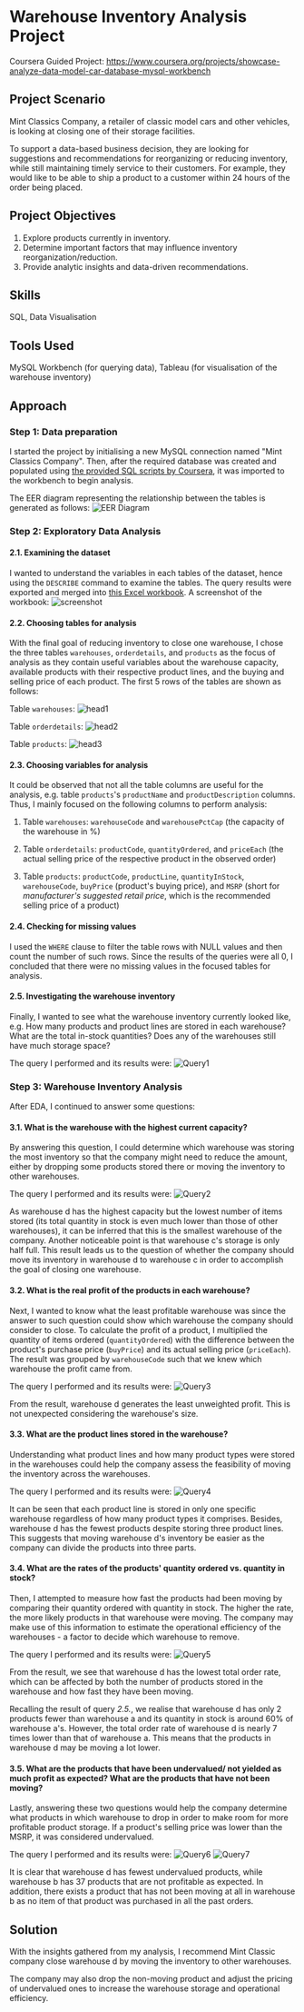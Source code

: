 # Warehouse Inventory Analysis Project
Coursera Guided Project: https://www.coursera.org/projects/showcase-analyze-data-model-car-database-mysql-workbench

## Project Scenario
Mint Classics Company, a retailer of classic model cars and other vehicles, is looking at closing one of their storage facilities.

To support a data-based business decision, they are looking for suggestions and recommendations for reorganizing or reducing inventory, while still maintaining timely service to their customers. For example, they would like to be able to ship a product to a customer within 24 hours of the order being placed.

## Project Objectives
1. Explore products currently in inventory.
2. Determine important factors that may influence inventory reorganization/reduction.
3. Provide analytic insights and data-driven recommendations.

## Skills
SQL, Data Visualisation

## Tools Used
MySQL Workbench (for querying data), Tableau (for visualisation of the warehouse inventory)

## Approach

### Step 1: Data preparation
I started the project by initialising a new MySQL connection named "Mint Classics Company". Then, after the required database was created and populated using [the provided SQL scripts by Coursera](mintclassicsDB.sql), it was imported to the workbench to begin analysis.

The EER diagram representing the relationship between the tables is generated as follows:
![EER Diagram](EER_Diagram.png)

### Step 2: Exploratory Data Analysis

#### 2.1. Examining the dataset
I wanted to understand the variables in each tables of the dataset, hence using the `DESCRIBE` command to examine the tables. The query results were exported and merged into [this Excel workbook](DatabaseDescription.xlsx). A screenshot of the workbook:
![screenshot](WorkbookScreenshot.png)

#### 2.2. Choosing tables for analysis
With the final goal of reducing inventory to close one warehouse, I chose the three tables `warehouses`, `orderdetails`, and `products` as the focus of analysis as they contain useful variables about the warehouse capacity, available products with their respective product lines, and the buying and selling price of each product. The first 5 rows of the tables are shown as follows:

Table `warehouses`:
![head1](warehousesHead.png)

Table `orderdetails`:
![head2](orderdetailsHead.png)

Table `products`:
![head3](productsHead.png)

#### 2.3. Choosing variables for analysis
It could be observed that not all the table columns are useful for the analysis, e.g. table `products`'s `productName` and `productDescription` columns. Thus, I mainly focused on the following columns to perform analysis:

1. Table `warehouses`: `warehouseCode` and `warehousePctCap` (the capacity of the warehouse in %)

2. Table `orderdetails`: `productCode`, `quantityOrdered`, and `priceEach` (the actual selling price of the respective product in the observed order)

3. Table `products`: `productCode`, `productLine`, `quantityInStock`, `warehouseCode`, `buyPrice` (product's buying price), and `MSRP` (short for *manufacturer's suggested retail price*, which is the recommended selling price of a product)

#### 2.4. Checking for missing values
I used the `WHERE` clause to filter the table rows with NULL values and then count the number of such rows. Since the results of the queries were all 0, I concluded that there were no missing values in the focused tables for analysis.

#### 2.5. Investigating the warehouse inventory
Finally, I wanted to see what the warehouse inventory currently looked like, e.g. How many products and product lines are stored in each warehouse? What are the total in-stock quantities? Does any of the warehouses still have much storage space?

The query I performed and its results were:
![Query1](InventoryQuery.png)

### Step 3: Warehouse Inventory Analysis
After EDA, I continued to answer some questions:

#### 3.1. What is the warehouse with the highest current capacity?
By answering this question, I could determine which warehouse was storing the most inventory so that the company might need to reduce the amount, either by dropping some products stored there or moving the inventory to other warehouses.

The query I performed and its results were:
![Query2](StorageQuery.png)

As warehouse d has the highest capacity but the lowest number of items stored (its total quantity in stock is even much lower than those of other warehouses), it can be inferred that this is the smallest warehouse of the company. Another noticeable point is that warehouse c's storage is only half full. This result leads us to the question of whether the company should move its inventory in warehouse d to warehouse c in order to accomplish the goal of closing one warehouse.

#### 3.2. What is the real profit of the products in each warehouse?
Next, I wanted to know what the least profitable warehouse was since the answer to such question could show which warehouse the company should consider to close. To calculate the profit of a product, I multiplied the quantity of items ordered (`quantityOrdered`) with the difference between the product's purchase price (`buyPrice`) and its actual selling price (`priceEach`). The result was grouped by `warehouseCode` such that we knew which warehouse the profit came from.

The query I performed and its results were:
![Query3](ProfitQuery.png)

From the result, warehouse d generates the least unweighted profit. This is not unexpected considering the warehouse's size.

#### 3.3. What are the product lines stored in the warehouse?
Understanding what product lines and how many product types were stored in the warehouses could help the company assess the feasibility of moving the inventory across the warehouses.

The query I performed and its results were:
![Query4](ProductLineQuery.png)

It can be seen that each product line is stored in only one specific warehouse regardless of how many product types it comprises. Besides, warehouse d has the fewest products despite storing three product lines. This suggests that moving warehouse d's inventory be easier as the company can divide the products into three parts.

#### 3.4. What are the rates of the products' quantity ordered vs. quantity in stock?
Then, I attempted to measure how fast the products had been moving by comparing their quantity ordered with quantity in stock. The higher the rate, the more likely products in that warehouse were moving. The company may make use of this information to estimate the operational efficiency of the warehouses - a factor to decide which warehouse to remove.

The query I performed and its results were:
![Query5](ProductMovingQuery.png)

From the result, we see that warehouse d has the lowest total order rate, which can be affected by both the number of products stored in the warehouse and how fast they have been moving.

Recalling the result of query *2.5.*, we realise that warehouse d has only 2 products fewer than warehouse a and its quantity in stock is around 60% of warehouse a's. However, the total order rate of warehouse d is nearly 7 times lower than that of warehouse a. This means that the products in warehouse d may be moving a lot lower.

#### 3.5. What are the products that have been undervalued/ not yielded as much profit as expected? What are the products that have not been moving?
Lastly, answering these two questions would help the company determine what products in which warehouse to drop in order to make room for more profitable product storage. If a product's selling price was lower than the MSRP, it was considered undervalued.

The query I performed and its results were:
![Query6](UndervaluedQuery.png)
![Query7](NonMovingQuery.png)

It is clear that warehouse d has fewest undervalued products, while warehouse b has 37 products that are not profitable as expected. In addition, there exists a product that has not been moving at all in warehouse b as no item of that product was purchased in all the past orders.

## Solution
With the insights gathered from my analysis, I recommend Mint Classic company close warehouse d by moving the inventory to other warehouses.

The company may also drop the non-moving product and adjust the pricing of undervalued ones to increase the warehouse storage and operational efficiency.
